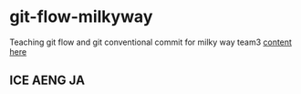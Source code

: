 # git-flow-milkyway
Teaching git flow and git conventional commit for milky way team3 [content here](https://github.com/boytur/git-flow-milkyway/wiki)

## ICE AENG JA